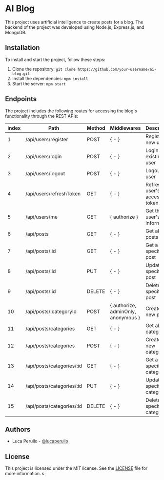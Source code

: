 # AI Blog

This project uses artificial intelligence to create posts for a blog. The backend of the project was developed using Node.js, Express.js, and MongoDB.

## Installation

To install and start the project, follow these steps:

1. Clone the repository: `git clone https://github.com/your-username/ai-blog.git`
2. Install the dependencies: `npm install`
3. Start the server: `npm start`

## Endpoints

The project includes the following routes for accessing the blog's functionality through the REST APIs:

| index | Path                      | Method | Middlewares                         | Description                     |
| ----- | ------------------------- | ------ | ----------------------------------- | ------------------------------- |
| 1     | /api/users/register       | POST   | { - }                               | Register a new user             |
| 2     | /api/users/login          | POST   | { - }                               | Login an existing user          |
| 3     | /api/users/logout         | POST   | { - }                               | Logout a user                   |
| 4     | /api/users/refreshToken   | GET    | { - }                               | Refresh the user's access token |
| 5     | /api/users/me             | GET    | { authorize }                       | Get the user's information      |
| 6     | /api/posts                | GET    | { - }                               | Get all the posts               |
| 7     | /api/posts/:id            | GET    | { - }                               | Get a specific post             |
| 8     | /api/posts/:id            | PUT    | { - }                               | Update a specific post          |
| 9     | /api/posts/:id            | DELETE | { - }                               | Delete a specific post          |
| 10    | /api/posts/:categoryId    | POST   | { authorize, adminOnly, anonymous } | Create a new post               |
| 11    | /api/posts/categories     | GET    | { - }                               | Get all the categories          |
| 12    | /api/posts/categories     | POST   | { - }                               | Create a new category           |
| 13    | /api/posts/categories/:id | GET    | { - }                               | Get a specific category         |
| 14    | /api/posts/categories/:id | PUT    | { - }                               | Update a specific category      |
| 15    | /api/posts/categories/:id | DELETE | { - }                               | Delete a specific category      |

## Authors

- Luca Perullo - [@lucaperullo](https://www.linkedin.com/in/luca-perullo/)

## License

This project is licensed under the MIT license. See the [LICENSE](LICENSE) file for more information.
s
